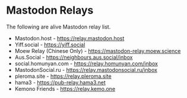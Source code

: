 # Mastodon Relays

The following are alive Mastodon relay list.

- Mastodon.host - https://relay.mastodon.host
- Yiff.social - https://yiff.social
- Moew Relay (Chinese Only) - https://mastodon-relay.moew.science
- Aus.Social - https://neighbours.aus.social/inbox
- social.homunyan.com - https://relay.homunyan.com/inbox
- MastodonSocial.ru - https://relay.mastodonsocial.ru/inbox
- pleroma.site - https://relay.pleroma.site
- hama3 - https://pub-relay.hama3.net
- Kemono Friends - https://relay.kemo.one
